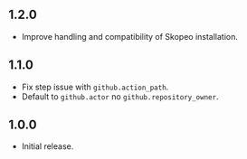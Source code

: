 ## 1.2.0

- Improve handling and compatibility of Skopeo installation.

## 1.1.0

- Fix step issue with `github.action_path`.
- Default to `github.actor` no `github.repository_owner`.

## 1.0.0

- Initial release.
